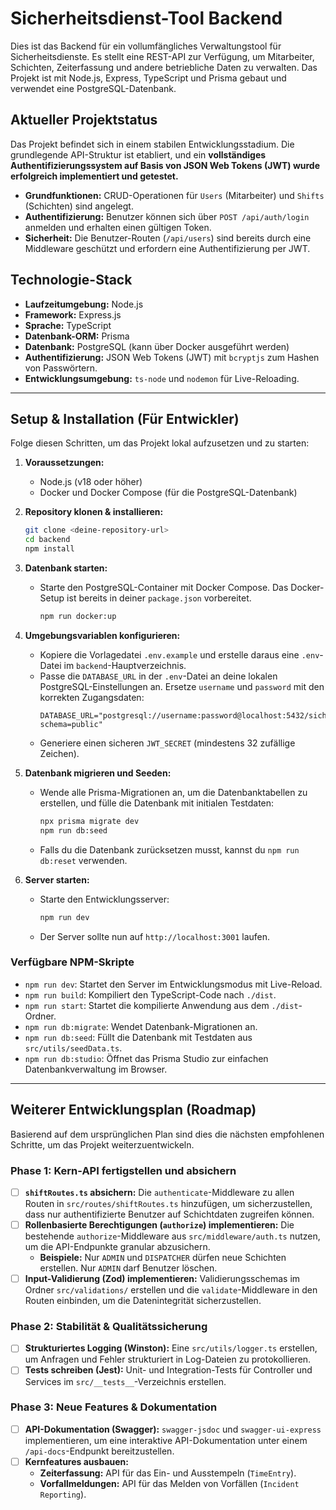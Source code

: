 # Sicherheitsdienst-Tool Backend

Dies ist das Backend für ein vollumfängliches Verwaltungstool für Sicherheitsdienste. Es stellt eine REST-API zur Verfügung, um Mitarbeiter, Schichten, Zeiterfassung und andere betriebliche Daten zu verwalten. Das Projekt ist mit Node.js, Express, TypeScript und Prisma gebaut und verwendet eine PostgreSQL-Datenbank.

## Aktueller Projektstatus

Das Projekt befindet sich in einem stabilen Entwicklungsstadium. Die grundlegende API-Struktur ist etabliert, und ein **vollständiges Authentifizierungssystem auf Basis von JSON Web Tokens (JWT) wurde erfolgreich implementiert und getestet.**

- **Grundfunktionen:** CRUD-Operationen für `Users` (Mitarbeiter) und `Shifts` (Schichten) sind angelegt.
- **Authentifizierung:** Benutzer können sich über `POST /api/auth/login` anmelden und erhalten einen gültigen Token.
- **Sicherheit:** Die Benutzer-Routen (`/api/users`) sind bereits durch eine Middleware geschützt und erfordern eine Authentifizierung per JWT.

## Technologie-Stack

- **Laufzeitumgebung:** Node.js
- **Framework:** Express.js
- **Sprache:** TypeScript
- **Datenbank-ORM:** Prisma
- **Datenbank:** PostgreSQL (kann über Docker ausgeführt werden)
- **Authentifizierung:** JSON Web Tokens (JWT) mit `bcryptjs` zum Hashen von Passwörtern.
- **Entwicklungsumgebung:** `ts-node` und `nodemon` für Live-Reloading.

---

## Setup & Installation (Für Entwickler)

Folge diesen Schritten, um das Projekt lokal aufzusetzen und zu starten:

1.  **Voraussetzungen:**
    - Node.js (v18 oder höher)
    - Docker und Docker Compose (für die PostgreSQL-Datenbank)

2.  **Repository klonen & installieren:**
    ```bash
    git clone <deine-repository-url>
    cd backend
    npm install
    ```

3.  **Datenbank starten:**
    - Starte den PostgreSQL-Container mit Docker Compose. Das Docker-Setup ist bereits in deiner `package.json` vorbereitet.
        ```bash
        npm run docker:up
        ```

4.  **Umgebungsvariablen konfigurieren:**
    - Kopiere die Vorlagedatei `.env.example` und erstelle daraus eine `.env`-Datei im `backend`-Hauptverzeichnis.
    - Passe die `DATABASE_URL` in der `.env`-Datei an deine lokalen PostgreSQL-Einstellungen an. Ersetze `username` und `password` mit den korrekten Zugangsdaten:
        ```env
        DATABASE_URL="postgresql://username:password@localhost:5432/sicherheitsdienst_db?schema=public"
        ```
    - Generiere einen sicheren `JWT_SECRET` (mindestens 32 zufällige Zeichen).

5.  **Datenbank migrieren und Seeden:**
    - Wende alle Prisma-Migrationen an, um die Datenbanktabellen zu erstellen, und fülle die Datenbank mit initialen Testdaten:
        ```bash
        npx prisma migrate dev
        npm run db:seed
        ```
    - Falls du die Datenbank zurücksetzen musst, kannst du `npm run db:reset` verwenden.

6.  **Server starten:**
    - Starte den Entwicklungsserver:
        ```bash
        npm run dev
        ```
    - Der Server sollte nun auf `http://localhost:3001` laufen.

### Verfügbare NPM-Skripte

- `npm run dev`: Startet den Server im Entwicklungsmodus mit Live-Reload.
- `npm run build`: Kompiliert den TypeScript-Code nach `./dist`.
- `npm run start`: Startet die kompilierte Anwendung aus dem `./dist`-Ordner.
- `npm run db:migrate`: Wendet Datenbank-Migrationen an.
- `npm run db:seed`: Füllt die Datenbank mit Testdaten aus `src/utils/seedData.ts`.
- `npm run db:studio`: Öffnet das Prisma Studio zur einfachen Datenbankverwaltung im Browser.

---

## Weiterer Entwicklungsplan (Roadmap)

Basierend auf dem ursprünglichen Plan sind dies die nächsten empfohlenen Schritte, um das Projekt weiterzuentwickeln.

### Phase 1: Kern-API fertigstellen und absichern

-   [ ] **`shiftRoutes.ts` absichern:** Die `authenticate`-Middleware zu allen Routen in `src/routes/shiftRoutes.ts` hinzufügen, um sicherzustellen, dass nur authentifizierte Benutzer auf Schichtdaten zugreifen können.
-   [ ] **Rollenbasierte Berechtigungen (`authorize`) implementieren:** Die bestehende `authorize`-Middleware aus `src/middleware/auth.ts` nutzen, um die API-Endpunkte granular abzusichern.
    -   **Beispiele:** Nur `ADMIN` und `DISPATCHER` dürfen neue Schichten erstellen. Nur `ADMIN` darf Benutzer löschen.
-   [ ] **Input-Validierung (Zod) implementieren:** Validierungsschemas im Ordner `src/validations/` erstellen und die `validate`-Middleware in den Routen einbinden, um die Datenintegrität sicherzustellen.

### Phase 2: Stabilität & Qualitätssicherung

-   [ ] **Strukturiertes Logging (Winston):** Eine `src/utils/logger.ts` erstellen, um Anfragen und Fehler strukturiert in Log-Dateien zu protokollieren.
-   [ ] **Tests schreiben (Jest):** Unit- und Integration-Tests für Controller und Services im `src/__tests__`-Verzeichnis erstellen.

### Phase 3: Neue Features & Dokumentation

-   [ ] **API-Dokumentation (Swagger):** `swagger-jsdoc` und `swagger-ui-express` implementieren, um eine interaktive API-Dokumentation unter einem `/api-docs`-Endpunkt bereitzustellen.
-   [ ] **Kernfeatures ausbauen:**
    -   **Zeiterfassung:** API für das Ein- und Ausstempeln (`TimeEntry`).
    -   **Vorfallmeldungen:** API für das Melden von Vorfällen (`Incident Reporting`).
